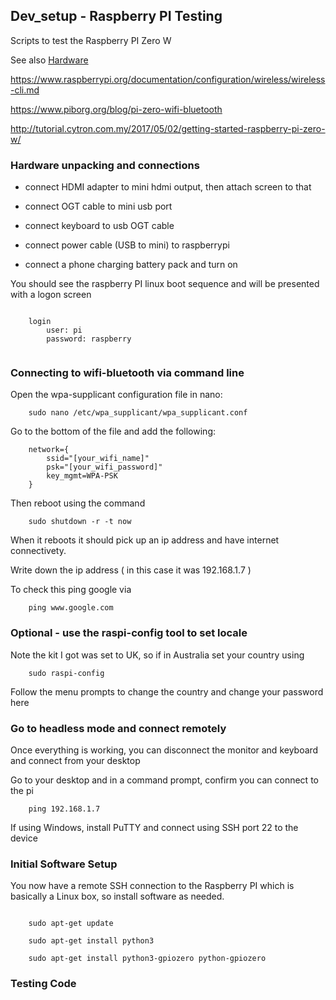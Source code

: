 ## Dev_setup - Raspberry PI Testing
Scripts to test the Raspberry PI Zero W

See also 
[Hardware](https://github.com/acutesoftware/dev_setup/blob/master/Raspberry_PI/Hardware.md)<br />

https://www.raspberrypi.org/documentation/configuration/wireless/wireless-cli.md

https://www.piborg.org/blog/pi-zero-wifi-bluetooth

http://tutorial.cytron.com.my/2017/05/02/getting-started-raspberry-pi-zero-w/



### Hardware unpacking and connections

- connect HDMI adapter to mini hdmi output, then attach screen to that

- connect OGT cable to mini usb port

- connect keyboard to usb OGT cable

- connect power cable (USB to mini) to raspberrypi

- connect a phone charging battery pack and turn on


You should see the raspberry PI linux boot sequence and will be presented with a logon screen

~~~

    login
        user: pi
        password: raspberry
    
~~~    

### Connecting to wifi-bluetooth via command line


Open the wpa-supplicant configuration file in nano:

~~~
    sudo nano /etc/wpa_supplicant/wpa_supplicant.conf
~~~

Go to the bottom of the file and add the following:

~~~
    network={
        ssid="[your_wifi_name]"
        psk="[your_wifi_password]"
        key_mgmt=WPA-PSK
    }
~~~

Then reboot using the command

~~~
    sudo shutdown -r -t now
~~~

When it reboots it should pick up an ip address and have internet connectivety.

Write down the ip address ( in this case it was 192.168.1.7 )

To check this ping google via 

~~~
    ping www.google.com
~~~

### Optional - use the raspi-config tool to set locale

Note the kit I got was set to UK, so if in Australia set your country using 

~~~    
    sudo raspi-config
~~~

Follow the menu prompts to change the country and change your password here



### Go to headless mode and connect remotely

Once everything is working, you can disconnect the monitor and keyboard and connect from your desktop

Go to your desktop and in a command prompt, confirm you can connect to the pi

~~~
    ping 192.168.1.7    
~~~

If using Windows, install PuTTY and connect using SSH port 22 to the device



### Initial Software Setup

You now have a remote SSH connection to the Raspberry PI which is basically a Linux box, so install software as needed.

~~~~

    sudo apt-get update

    sudo apt-get install python3

    sudo apt-get install python3-gpiozero python-gpiozero

~~~~


### Testing Code


